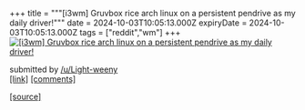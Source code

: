 +++
title = """[i3wm] Gruvbox rice arch linux on a persistent pendrive as my daily driver!"""
date = 2024-10-03T10:05:13.000Z
expiryDate = 2024-10-03T10:05:13.000Z
tags = ["reddit","wm"]
+++
[![[i3wm] Gruvbox rice arch linux on a persistent pendrive as my daily driver!](https://b.thumbs.redditmedia.com/URItchHfmv2kQWHZ2koMcPC8G4Itb1LjvG7VFCiWP7k.jpg "[i3wm] Gruvbox rice arch linux on a persistent pendrive as my daily driver!")](https://www.reddit.com/r/unixporn/comments/1fv47bm/i3wm_gruvbox_rice_arch_linux_on_a_persistent/)

submitted by [/u/Light-weeny](https://www.reddit.com/user/Light-weeny)  
[\[link\]](https://www.reddit.com/gallery/1fv47bm) [\[comments\]](https://www.reddit.com/r/unixporn/comments/1fv47bm/i3wm_gruvbox_rice_arch_linux_on_a_persistent/)

[[source]](https://www.reddit.com/r/unixporn/comments/1fv47bm/i3wm_gruvbox_rice_arch_linux_on_a_persistent/)
